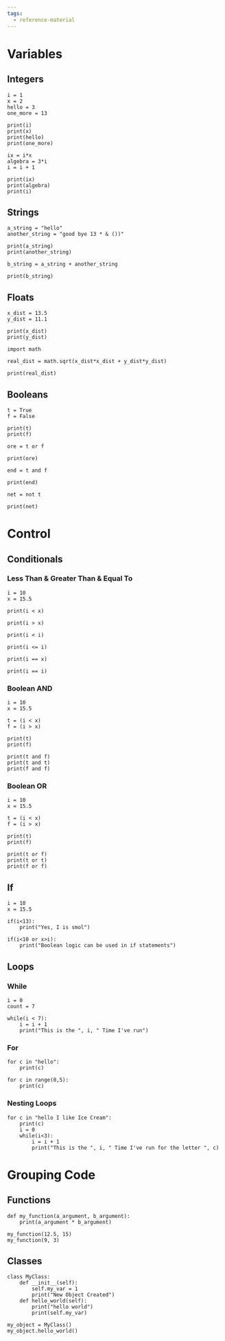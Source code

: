 ```yaml
---
tags:
  - reference-material
---
```


# Variables
## Integers
```run-python {label='Behavior of Integers'}
i = 1
x = 2
hello = 3
one_more = 13

print(i)
print(x)
print(hello)
print(one_more)

ix = i*x
algebra = 3*i
i = i + 1

print(ix)
print(algebra)
print(i)
```
## Strings
```run-python {label='Behavior of Strings'}
a_string = "hello"
another_string = "good bye 13 * & ())"

print(a_string)
print(another_string)

b_string = a_string + another_string

print(b_string)
```
## Floats
```run-python {label='Behavior of Floats'}
x_dist = 13.5
y_dist = 11.1

print(x_dist)
print(y_dist)

import math

real_dist = math.sqrt(x_dist*x_dist + y_dist*y_dist)

print(real_dist)
```
## Booleans
```run-python {label='Behavior of Booleans'}
t = True
f = False

print(t)
print(f)

ore = t or f

print(ore)

end = t and f

print(end)

net = not t

print(net)
```

# Control
## Conditionals
### Less Than & Greater Than & Equal To
```run-python {label='Behavior of </>'}
i = 10
x = 15.5

print(i < x)

print(i > x)

print(i < i)

print(i <= i)

print(i == x)

print(i == i)
```
### Boolean AND
```run-python {label='Behavior of AND'}
i = 10
x = 15.5

t = (i < x)
f = (i > x)

print(t)
print(f)

print(t and f)
print(t and t)
print(f and f)
```
### Boolean OR
```run-python {label='Behavior of OR'}
i = 10
x = 15.5

t = (i < x)
f = (i > x)

print(t)
print(f)

print(t or f)
print(t or t)
print(f or f)
```
## If
```run-python {label='Behavior of If'}
i = 10
x = 15.5

if(i<13):
	print("Yes, I is smol")

if(i<10 or x>i):
	print("Boolean logic can be used in if statements")
```
## Loops
### While
```run-python {label='Behavior of While loops'}
i = 0
count = 7

while(i < 7):
	i = i + 1
	print("This is the ", i, " Time I've run")
```
### For
```run-python {label='Behavior of For'}
for c in "hello":
	print(c)

for c in range(0,5):
	print(c)
```
### Nesting Loops
```run-python
for c in "hello I like Ice Cream":
	print(c)
	i = 0
	while(i<3): 
		i = i + 1 
		print("This is the ", i, " Time I've run for the letter ", c)
```
# Grouping Code
## Functions
```run-python
def my_function(a_argument, b_argument):
	print(a_argument * b_argument)

my_function(12.5, 15)
my_function(9, 3)
```
## Classes
```run-python
class MyClass:
	def __init__(self):
		self.my_var = 1
		print("New Object Created")
	def hello_world(self):
		print("hello world")
		print(self.my_var)

my_object = MyClass()
my_object.hello_world()
```
